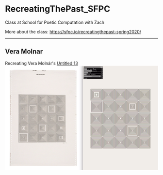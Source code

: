 # RecreatingThePast_SFPC
Class at School for Poetic Computation with Zach

More about the class:
https://sfpc.io/recreatingthepast-spring2020/

---

## Vera Molnar
Recreating Vera Molnár's [Untitled 13](https://www.artsy.net/artwork/vera-molnar-untitled-13-1)
![Vera Molnár Generator](./_assets/veraMolnar/veraUntitled13final.png)
